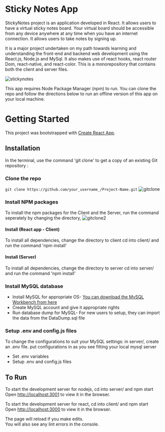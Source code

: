 # Sticky Notes App

StickyNotes project is an application developed in React. It allows users to have a virtual sticky notes board. Your virtual board should be accessible from any device anywhere at any time when you have an internet connection. It allows users to take notes by signing up.

It is a major project undertaken on my path towards learning and understanding the front-end and backend web development using the React.js, Node.js and MySql. It also makes use of react hooks, react router Dom, react-native, and react-color. This is a monorepository that contains both the client and server files. 

![stickynotes](https://user-images.githubusercontent.com/74065235/109551772-8daf3c00-7aab-11eb-95c4-a9fc3002c803.png)

This app requires Node Package Manager (npm) to run. You can clone the repo and follow the directions below to run an offline version of this app on your local machine.


# Getting Started
This project was bootstrapped with [Create React App](https://github.com/facebook/create-react-app).

## Installation

In the terminal, use the command 'git clone' to get a copy of an existing Git repository :

### Clone the repo
`git clone https://github.com/your_username_/Project-Name.git`
![gitclone](https://user-images.githubusercontent.com/74065235/123194744-91633600-d481-11eb-8ad7-5e59f0dd8b0c.png)

### Install NPM packages
To install the npm packages for the Client and the Server, run the command seperately by changing the directory,
![gitclone2](https://user-images.githubusercontent.com/74065235/123196668-e6547b80-d484-11eb-931f-a3726f1b2a5b.png)

#### Install (React app - Client)
To install all dependencies, change the directory to client 
cd into client/ and run the command 'npm install'

#### Install (Server)
To install all dependencies, change the directory to server 
cd into server/ and run the command 'npm install'

### Install MySQL database
   - Install MySQL for appropriate OS-
     [You can download the MySQL Workbench from here](https://www.mysql.com/products/workbench/)
   - Create MySQL account and give it appropriate rights
   - Run database dump for MySQL-
     For new users to setup, they can import the data from the DataDump.sql file

### Setup .env and config.js files
To change the configurations to suit your MySQL settings:
in server/, create an .env file. put configurations in as you see fitting your local mysql server 
   - Set .env variables
   - Setup .env and config.js files

## To Run
To start the development server for nodejs, cd into server/ and npm start
Open [http://localhost:3001](http://localhost:3001) to view it in the browser.

To start the development server for react, cd into client/ and npm start
Open [http://localhost:3000](http://localhost:3000) to view it in the browser.


The page will reload if you make edits.\
You will also see any lint errors in the console.

